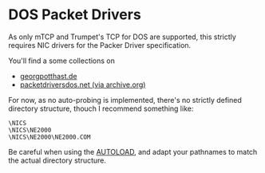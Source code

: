 # DOS Packet Drivers

As only mTCP and Trumpet's TCP for DOS are supported,
this strictly requires NIC drivers for the Packer Driver specification.

You'll find a some collections on

* [georgpotthast.de](http://www.georgpotthast.de/sioux/packet.htm)
* [packetdriversdos.net (via archive.org)](https://web.archive.org/web/20240204203534/http://packetdriversdos.net/)

For now, as no auto-probing is implemented, there's no strictly defined
directory structure, thouch I recommend something like:

```
\NICS
\NICS\NE2000
\NICS\NE2000\NE2000.COM
```

Be careful when using the [AUTOLOAD](../README.md#auto-loading-of-nic-packet-drivers),
and adapt your pathnames to match the actual directory structure.

